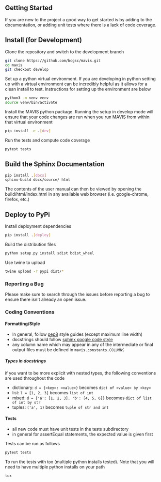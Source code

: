 
## Getting Started

If you are new to the project a good way to get started is by adding to the documentation, or adding unit tests where
there is a lack of code coverage.

## Install (for Development)

Clone the repository and switch to the development branch

```bash
git clone https://github.com/bcgsc/mavis.git
cd mavis
git checkout develop
```

Set up a python virtual environment. If you are developing in python setting up with a virtual environment can be
incredibly helpful as it allows for a clean install to test. Instructions for setting up the environment
are below

```bash
python3 -m venv venv
source venv/bin/activate
```

Install the MAVIS python package. Running the setup in develop mode will ensure that your code changes are run when you
run MAVIS from within that virtual environment

```bash
pip install -e .[dev]
```

Run the tests and compute code coverage

```bash
pytest tests
```

## Build the Sphinx Documentation

```bash
pip install .[docs]
sphinx-build docs/source/ html
```

The contents of the user manual can then be viewed by opening the build/html/index.html in any available
web browser (i.e. google-chrome, firefox, etc.)


## Deploy to PyPi

Install deployment dependencies

```bash
pip install .[deploy]
```

Build the distribution files

```bash
python setup.py install sdist bdist_wheel
```

Use twine to upload

```bash
twine upload -r pypi dist/*
```


### Reporting a Bug

Please make sure to search through the issues before reporting a bug to ensure there isn't already an open issue.


### Coding Conventions

#### Formatting/Style

- In general, follow [pep8](https://www.python.org/dev/peps/pep-0008/) style guides (except maximum line width)
- docstrings should follow [sphinx google code style](http://sphinxcontrib-napoleon.readthedocs.io/en/latest/example_google.html)
- any column name which may appear in any of the intermediate or final output files must be defined in ``mavis.constants.COLUMNS``


##### Types in docstrings

if you want to be more explicit with nested types, the following conventions are used throughout the code

- dictionary: ``d = {<key>: <value>}`` becomes ``dict of <value> by <key>``
- list: ``l = [1, 2, 3]`` becomes ``list of int``
- mixed: ``d = {'a': [1, 2, 3], 'b': [4, 5, 6]}`` becomes ``dict of list of int by str``
- tuples: ``('a', 1)`` becomes ``tuple of str and int``


#### Tests

- all new code must have unit tests in the tests subdirectory
- in general for assertEqual statements, the expected value is given first

Tests can be run as follows

```bash
pytest tests
```

To run the tests with tox (multiple python installs tested). Note that you will need to have multiple python installs on your path

```bash
tox
```
